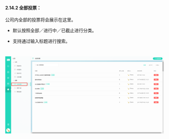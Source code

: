 #### 2.14.2 全部投票：

公司内全部的投票将会展示在这里。
* 默认按照全部／进行中／已截止进行分类。

* 支持通过输入标题进行搜索。

# ![](/assets/14.2全部投票.png)



